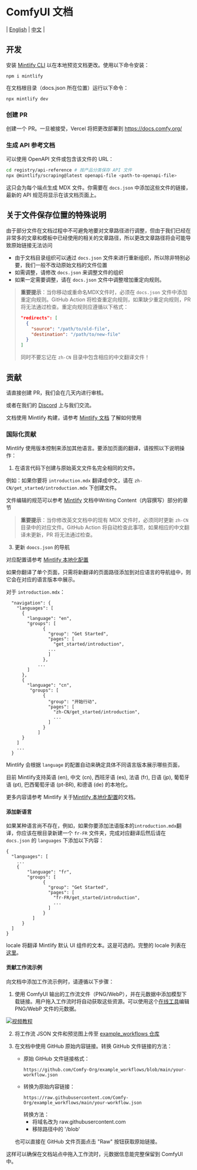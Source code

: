 # ComfyUI 文档

| [English](./README.md) | [中文](./README.zh-CN.md) |

## 开发

安装 [Mintlify CLI](https://www.npmjs.com/package/mintlify) 以在本地预览文档更改。使用以下命令安装：

```
npm i mintlify
```

在文档根目录（docs.json 所在位置）运行以下命令：

```
npx mintlify dev
```

### 创建 PR

创建一个 PR。一旦被接受，Vercel 将把更改部署到 https://docs.comfy.org/

### 生成 API 参考文档

可以使用 OpenAPI 文件或包含该文件的 URL：

```bash
cd registry/api-reference # 按产品分类保存 API 文件
npx @mintlify/scraping@latest openapi-file <path-to-openapi-file>
```

这只会为每个端点生成 MDX 文件。你需要在 `docs.json` 中添加这些文件的链接，最新的 API 规范将显示在该文档页面上。

##  关于文件保存位置的特殊说明

由于部分文件在文档过程中不可避免地要对文章路径进行调整，但由于我们已经在非常多的文章和模板中已经使用的相关的文章路径，所以更改文章路径将会可能导致原始链接无法访问
- 由于文档目录组织可以通过 `docs.json` 文件来进行重新组织，所以除非特别必要，我们一般不改动原始文档的文件位置
- 如需调整，请修改 `docs.json` 来调整文件的组织
- 如果一定需要调整，请在 `docs.json` 文件中调整增加重定向规则。

> **重要提示**：当你移动或重命名MDX文件时，必须在 `docs.json` 文件中添加重定向规则。GitHub Action 将检查重定向规则，如果缺少重定向规则，PR 将无法通过检查。重定向规则应遵循以下格式：
> ```json
> "redirects": [
>   {
>     "source": "/path/to/old-file",
>     "destination": "/path/to/new-file"
>   }
> ]
> ```
> 同时不要忘记在 `zh-CN` 目录中包含相应的中文翻译文件！

## 贡献

请直接创建 PR，我们会在几天内进行审核。

或者在我们的 [Discord](https://discord.com/invite/comfyorg) 上与我们交流。

文档使用 Mintlify 构建，请参考 [Mintlify 文档](https://mintlify.com/docs) 了解如何使用

### 国际化贡献

Mintlify 使用版本控制来添加其他语言。要添加页面的翻译，请按照以下说明操作：

1. 在语言代码下创建与原始英文文件名完全相同的文件。

例如：如果你要将 `introduction.mdx` 翻译成中文，请在 `zh-CN/get_started/introduction.mdx` 下创建文件。

文件编辑的规范可以参考 [Mintlify](https://mintlify.com/docs/page) 文档中Writing Content（内容撰写）部分的章节

> **重要提示**：当你修改英文文档中的现有 MDX 文件时，必须同时更新 `zh-CN` 目录中的对应文件。GitHub Action 将自动检查此事项，如果相应的中文翻译未更新，PR 将无法通过检查。

3. 更新 `doocs.json` 的导航

对应配置请参考 [Mintlify 本地化配置](https://mintlify.com/docs/navigation/localization)

如果你翻译了单个页面，只需将新翻译的页面路径添加到对应语言的导航组中，则它会在对应的语言版本中展示。

对于 `introduction.mdx`：

```
  "navigation": {
    "languages": [
      {
        "language": "en",
        "groups": [
              {
                "group": "Get Started",
                "pages": [
                  "get_started/introduction",
                ...
                ]
              },
            ...
        ]
      },
      {
        "language": "cn",
         "groups": [
              {
                "group": "开始行动",
                "pages": [
                  "zh-CN/get_started/introduction",
                  ...
                ]
              }
            ]
      }
    ]
    ...
  }
```

Mintlify 会根据 `language` 的配置自动来确定具体不同语言版本展示哪些页面，

目前 Mintlify支持英语 (en), 中文 (cn), 西班牙语 (es), 法语 (fr), 日语 (jp), 葡萄牙语 (pt), 巴西葡萄牙语 (pt-BR), 和德语 (de) 的本地化。

更多内容请参考 Mintlify 关于[Mintlify 本地化配置](https://mintlify.com/docs/navigation/localization)的文档。

#### 添加新语言

如果某种语言尚不存在，例如，如果你要添加法语版本的`introduction.mdx`翻译，你应该在根目录新建一个 `fr-FR` 文件夹，完成对应翻译后然后请在 `docs.json` 的 `languages` 下添加以下内容：

```
{
  "languages": [
    ...
    {
        "language": "fr",
        "groups": [
              {
                "group": "Get Started",
                "pages": [
                  "fr-FR/get_started/introduction",
                  ...
                ]
              }
          ]
      }
  ]
}
```

locale 将翻译 Mintlify 默认 UI 组件的文本。这是可选的。完整的 locale 列表在[这里](https://mintlify.com/docs/settings/global#param-locale)。

#### 贡献工作流示例

向文档中添加工作流示例时，请遵循以下步骤：

1. 使用 ComfyUI 输出的工作流文件（PNG/WebP），并在元数据中添加模型下载链接。用户拖入工作流时将自动获取这些资源。可以使用这个[在线工具](https://comfyui-embeded-workflow-editor.vercel.app/)编辑 PNG/WebP 文件的元数据。

[![视频教程](https://img.youtube.com/vi/_zYbP8w7G8A/0.jpg)](https://youtu.be/_zYbP8w7G8A)

2. 将工作流 JSON 文件和预览图上传至 [example_workflows 仓库](https://github.com/Comfy-Org/example_workflows)
3. 在文档中使用 GitHub 原始内容链接。转换 GitHub 文件链接的方法：
   - 原始 GitHub 文件链接格式：
     ```
     https://github.com/Comfy-Org/example_workflows/blob/main/your-workflow.json
     ```
   - 转换为原始内容链接：
     ```
     https://raw.githubusercontent.com/Comfy-Org/example_workflows/main/your-workflow.json
     ```
     转换方法：
     - 将域名改为 raw.githubusercontent.com
     - 移除路径中的 '/blob'
   
   也可以直接在 GitHub 文件页面点击 "Raw" 按钮获取原始链接。

这样可以确保在文档站点中拖入工作流时，元数据信息能完整保留到 ComfyUI 中。
